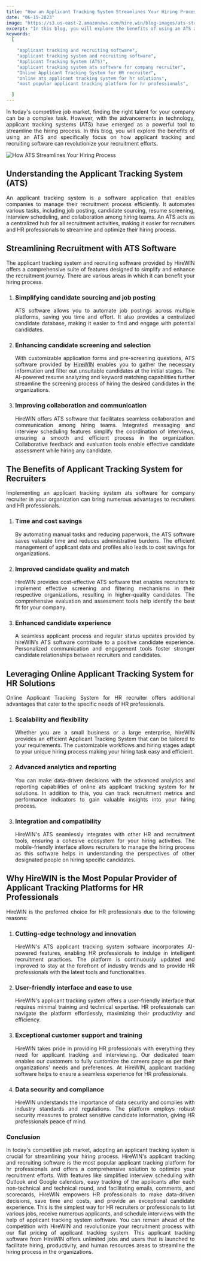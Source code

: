 ```yaml
---
title: "How an Applicant Tracking System Streamlines Your Hiring Process"
date: "06-15-2023"
image: "https://s3.us-east-2.amazonaws.com/hire.win/blog-images/ats-streamlines-hiring-cover.jpeg"
excerpt: "In this blog, you will explore the benefits of using an ATS and specifically focus on how applicant tracking and recruiting software can revolutionize your recruitment efforts."
keywords:
  [

    "applicant tracking and recruiting software",
    "applicant tracking system and recruiting software",
    "Applicant Tracking System (ATS)",
    "applicant tracking system ats software for company recruiter",
    "Online Applicant Tracking System for HR recruiter",
    "online ats applicant tracking system for hr solutions",
    "most popular applicant tracking platform for hr professionals",

  ]
---
```


<p align="justify">
In today's competitive job market, finding the right talent for your company can be a complex task. However, with the advancements in technology, applicant tracking systems (ATS) have emerged as a powerful tool to streamline the hiring process. In this blog, you will explore the benefits of using an ATS and specifically focus on how applicant tracking and recruiting software can revolutionize your recruitment efforts.
</p>

![How ATS Streamlines Your Hiring Process](https://s3.us-east-2.amazonaws.com/hire.win/blog-images/ats-streamlines-hiring-content.jpeg)

## Understanding the Applicant Tracking System (ATS)

<p align="justify">
An applicant tracking system is a software application that enables companies to manage their recruitment process efficiently. It automates various tasks, including job posting, candidate sourcing, resume screening, interview scheduling, and collaboration among hiring teams. An ATS acts as a centralized hub for all recruitment activities, making it easier for recruiters and HR professionals to streamline and optimize their hiring process.
</p>

## Streamlining Recruitment with ATS Software

<p align="justify">
The applicant tracking system and recruiting software provided by HireWIN offers a comprehensive suite of features designed to simplify and enhance the recruitment journey. There are various areas in which it can benefit your hiring process.
</p>

1. ### Simplifying candidate sourcing and job posting
    <p align="justify">
    ATS software allows you to automate job postings across multiple platforms, saving you time and effort. It also provides a centralized candidate database, making it easier to find and engage with potential candidates.
    </p>

2. ### Enhancing candidate screening and selection
    <p align="justify">
    With customizable application forms and pre-screening questions, ATS software provided by <a href="https://hire.win/">HireWIN</a> enables you to gather the necessary information and filter out unsuitable candidates at the initial stages. The AI-powered resume analyzing and keyword matching capabilities further streamline the screening process of hiring the desired candidates in the organizations.
    </p>

3. ### Improving collaboration and communication
    <p align="justify">
    HireWIN offers ATS software that facilitates seamless collaboration and communication among hiring teams. Integrated messaging and interview scheduling features simplify the coordination of interviews, ensuring a smooth and efficient process in the organization. Collaborative feedback and evaluation tools enable effective candidate assessment while hiring any candidate.
    </p>

## The Benefits of Applicant Tracking System for Recruiters

<p align="justify">
Implementing an applicant tracking system ats software for company recruiter in your organization can bring numerous advantages to recruiters and HR professionals.
</p>

1. ### Time and cost savings
    <p align="justify">
    By automating manual tasks and reducing paperwork, the ATS software saves valuable time and reduces administrative burdens. The efficient management of applicant data and profiles also leads to cost savings for organizations.
    </p>

2. ### Improved candidate quality and match
    <p align="justify">
    HireWIN provides cost-effective ATS software that enables recruiters to implement effective screening and filtering mechanisms in their respective organizations, resulting in higher-quality candidates. The comprehensive evaluation and assessment tools help identify the best fit for your company.
    </p>

3. ### Enhanced candidate experience
    <p align="justify">
    A seamless applicant process and regular status updates provided by hireWIN’s ATS software contribute to a positive candidate experience. Personalized communication and engagement tools foster stronger candidate relationships between recruiters and candidates.
    </p>

## Leveraging Online Applicant Tracking System for HR Solutions

<p align="justify">
Online Applicant Tracking System for HR recruiter offers additional advantages that cater to the specific needs of HR professionals.
</p>

1. ### Scalability and flexibility
    <p align="justify">
    Whether you are a small business or a large enterprise, hireWIN provides an efficient Applicant Tracking System that can be tailored to your requirements. The customizable workflows and hiring stages adapt to your unique hiring process making your hiring task easy and efficient.
    </p>

2. ### Advanced analytics and reporting
    <p align="justify">
    You can make data-driven decisions with the advanced analytics and reporting capabilities of online ats applicant tracking system for hr solutions. In addition to this, you can track recruitment metrics and performance indicators to gain valuable insights into your hiring process.
    </p>

3. ### Integration and compatibility
    <p align="justify">
    HireWIN's ATS seamlessly integrates with other HR and recruitment tools, ensuring a cohesive ecosystem for your hiring activities. The mobile-friendly interface allows recruiters to manage the hiring process as this software helps in understanding the perspectives of other designated people on hiring specific candidates.
    </p>

## Why HireWIN is the Most Popular Provider of Applicant Tracking Platforms for HR Professionals

<p align="justify">
HireWIN is the preferred choice for HR professionals due to the following reasons:
</p>

1. ### Cutting-edge technology and innovation
    <p align="justify">
    HireWIN's ATS applicant tracking system software incorporates AI-powered features, enabling HR professionals to indulge in intelligent recruitment practices. The platform is continuously updated and improved to stay at the forefront of industry trends and to provide HR professionals with the latest tools and functionalities.
    </p>

2. ### User-friendly interface and ease to use
    <p align="justify">
    HireWIN's applicant tracking system offers a user-friendly interface that requires minimal training and technical expertise. HR professionals can navigate the platform effortlessly, maximizing their productivity and efficiency.
    </p>

3. ### Exceptional customer support and training
    <p align="justify">
    HireWIN takes pride in providing HR professionals with everything they need for applicant tracking and interviewing. Our dedicated team enables our customers to fully customize the careers page as per their organizations’ needs and preferences. At HireWIN, applicant tracking software helps to ensure a seamless experience for HR professionals.
    </p>

4. ### Data security and compliance
    <p align="justify">
    HireWIN understands the importance of data security and complies with industry standards and regulations. The platform employs robust security measures to protect sensitive candidate information, giving HR professionals peace of mind.
    </p>

### Conclusion

<p align="justify">
In today's competitive job market, adopting an applicant tracking system is crucial for streamlining your hiring process. HireWIN's applicant tracking and recruiting software is the most popular applicant tracking platform for hr professionals and offers a comprehensive solution to optimize your recruitment efforts. With features like simplified interview scheduling with Outlook and Google calendars, easy tracking of the applicants after each non-technical and technical round, and facilitating emails, comments, and scorecards, HireWIN empowers HR professionals to make data-driven decisions, save time and costs, and provide an exceptional candidate experience. This is the simplest way for HR recruiters or professionals to list various jobs, receive numerous applicants, and schedule interviews with the help of applicant tracking system software. You can remain ahead of the competition with HireWIN and revolutionize your recruitment process with our flat pricing of applicant tracking system. This applicant tracking software from HireWIN offers unlimited jobs and users that is launched to facilitate hiring, productivity, and human resources areas to streamline the hiring process in the organizations.
</p>
